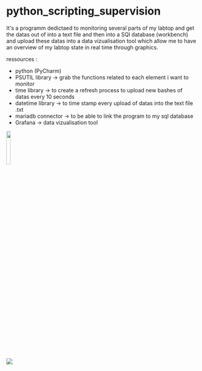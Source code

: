 # python_scripting_supervision

It's a programm dedictaed to monitoring several parts of my labtop and get the datas out of into a text file and then into a SQl database (workbench) and upload these datas into a data vizualisation tool which allow me to have an overview of my labtop state in real time through graphics. 

ressources :
  - python (PyCharm)
  - PSUTIL library -> grab the functions related to each element i want to monitor  
  - time library -> to create a refresh process to upload new bashes of datas every 10 seconds 
  - datetime library -> to time stamp every upload of datas into the text file .txt
  - mariadb connector -> to be able to link the program to my sql database
  - Grafana -> data vizualisation tool
  
  <img src="https://cloud.githubusercontent.com/assets/4307137/10105283/251b6868-63ae-11e5-9918-b789d9d682ec.png" width="15%"></img> 
  
  
<img src="https://github.com/mchemlal/python_scripting_supervision/issues/1#issue-808480612"></img>
